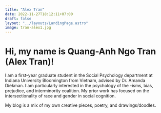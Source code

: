 ```yaml
---
title: "Alex Tran"
date: 2022-11-27T18:12:11+07:00
draft: false
layout: "../layouts/LandingPage.astro"
image: tran-alex1.jpg
---
```


# Hi, my name is Quang-Anh Ngo Tran (Alex Tran)!

I am a first-year graduate student in the Social Psychology department at Indiana University Bloomington from Vietnam, advised by Dr. Amanda Diekman. I am particularly interested in the psychology of the -isms, bias, prejudice, and interminority coalition. My prior work has focused on the intersectionality of race and gender in social cognition.

My blog is a mix of my own creative pieces, poetry, and drawings/doodles.
